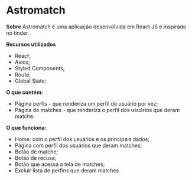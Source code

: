 # Astromatch


**Sobre**
Astromatch é uma aplicação desenvolvida em React JS e inspirado no tinder.

**Recursos utilizados**
- React;
- Axios;
- Styled Components;
- Route;
- Global State;


**O que contém:**
- Página perfis - que renderiza um perfil de usuário por vez;
- Página de matches - que renderiza o perfil dos usuários que deram matche.

**O que funciona:**
- Home: com o perfil dos usuários e os principais dados;
- Página com perfil dos usuários que deram matches;
- Botão de matche;
- Botão de recusa;
- Botão que acessa a tela de matches;
- Excluir lista de perfins que deram matches



